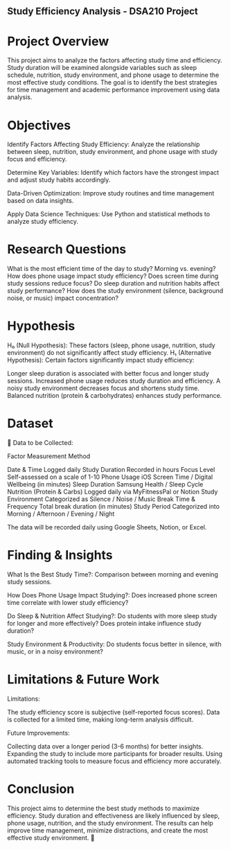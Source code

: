 ## Study Efficiency Analysis - DSA210 Project
# Project Overview

This project aims to analyze the factors affecting study time and efficiency. Study duration will be examined alongside variables such as sleep schedule, nutrition, study environment, and phone usage to determine the most effective study conditions. The goal is to identify the best strategies for time management and academic performance improvement using data analysis.


 # Objectives

Identify Factors Affecting Study Efficiency:
Analyze the relationship between sleep, nutrition, study environment, and phone usage with study focus and efficiency.

Determine Key Variables:
Identify which factors have the strongest impact and adjust study habits accordingly.

Data-Driven Optimization:
Improve study routines and time management based on data insights.

Apply Data Science Techniques:
Use Python and statistical methods to analyze study efficiency.


# Research Questions

What is the most efficient time of the day to study? Morning vs. evening?
How does phone usage impact study efficiency? Does screen time during study sessions reduce focus?
Do sleep duration and nutrition habits affect study performance?
How does the study environment (silence, background noise, or music) impact concentration?

# Hypothesis 

H₀ (Null Hypothesis): These factors (sleep, phone usage, nutrition, study environment) do not significantly affect study efficiency.
H₁ (Alternative Hypothesis): Certain factors significantly impact study efficiency:

Longer sleep duration is associated with better focus and longer study sessions.
Increased phone usage reduces study duration and efficiency.
A noisy study environment decreases focus and shortens study time.
Balanced nutrition (protein & carbohydrates) enhances study performance.

# Dataset

📌 Data to be Collected:

Factor	                                          Measurement Method

Date & Time	                                     Logged daily
Study Duration                                  	Recorded in hours
Focus Level	                                     Self-assessed on a scale of 1-10
Phone Usage	                                     iOS Screen Time / Digital Wellbeing (in minutes)
Sleep Duration                                  	Samsung Health / Sleep Cycle
Nutrition (Protein & Carbs)	                     Logged daily via MyFitnessPal or Notion
Study Environment                               	Categorized as Silence / Noise / Music
Break Time & Frequency	                          Total break duration (in minutes)
Study Period	                                    Categorized into Morning / Afternoon / Evening / Night


The data will be recorded daily using Google Sheets, Notion, or Excel.



# Finding & Insights

What Is the Best Study Time?:
Comparison between morning and evening study sessions.

How Does Phone Usage Impact Studying?:
Does increased phone screen time correlate with lower study efficiency?

Do Sleep & Nutrition Affect Studying?:
Do students with more sleep study for longer and more effectively?
Does protein intake influence study duration?

Study Environment & Productivity:
Do students focus better in silence, with music, or in a noisy environment?


# Limitations & Future Work

Limitations:

The study efficiency score is subjective (self-reported focus scores).
Data is collected for a limited time, making long-term analysis difficult.

Future Improvements:

Collecting data over a longer period (3-6 months) for better insights.
Expanding the study to include more participants for broader results.
Using automated tracking tools to measure focus and efficiency more accurately.


# Conclusion

This project aims to determine the best study methods to maximize efficiency. Study duration and effectiveness are likely influenced by sleep, phone usage, nutrition, and the study environment. The results can help improve time management, minimize distractions, and create the most effective study environment. 🚀

